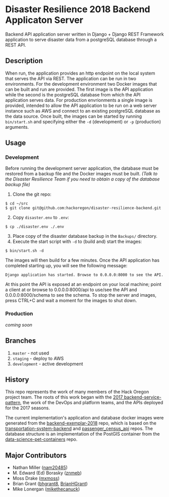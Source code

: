 # Disaster Resilience 2018 Backend Applicaton Server

Backend API application server written in Django + Django REST Framework application to serve disaster data from a postgreSQL database through a REST API.

## Description

When run, the application provides an http endpoint on the local system that serves the API via REST. The application can be run in two environments. For the development environment two Docker images that can be built and run are provided. The first image is the API application while the second is the postgreSQL database from which the API application serves data. For production envrionments a single image is provided, intended to allow the API application to be run on a web server instance such as AWS and connect to an existing postgreSQL database as the data source. Once built, the images can be started by running `bin/start.sh` and specifying either the `-d` (development) or `-p` (production) arguments.

## Usage

### Development

Before running the development server application, the database must be restored from a backup file and the Docker images must be built. *(Talk to the Disaster Resilience Team if you need to obtain a copy of the database backup file)*

1. Clone the git repo:
```
$ cd ~/src
$ git clone git@github.com:hackoregon/disaster-resilience-backend.git
```
2. Copy `disaster.env` to `.env`:
```
$ cp ./disaster.env ./.env
```
3. Place copy of the disaster database backup in the `Backups/` directory.
4. Execute the start script with `-d` to (build and) start the images: 
```
$ bin/start.sh -d
```
The images will then build for a few minutes. Once the API application has completed starting up, you will see the following message:
```
Django application has started. Browse to 0.0.0.0:8000 to see the API.
``` 

At this point the API is exposed at an endpoint on your local machine; point a client at or browse to 0.0.0.0:8000/api to use/see the API and 0.0.0.0:8000/schema to see the schema. To stop the server and images, press CTRL+C and wait a moment for the images to shut down.

### Production

_coming soon_

## Branches

1. `master` - not used
2. `staging` - deploy to AWS
3. `development` - active development

## History

This repo represents the work of many members of the Hack Oregon project team. The roots of this work began with the [2017 backend-service-pattern](https://github.com/hackoregon/backend-service-pattern), the work of the DevOps and platform teams, and the APIs deployed for the 2017 seasons.

The current implementation's application and database docker images were generated from the [backend-exemplar-2018](https://github.com/hackoregon/backend-exemplar-2018) repo, which is based on the [transportation-system-backend](https://github.com/hackoregon/transportation-system-backend) and [passenger_census_api](https://github.com/hackoregon/passenger_census_api) repos. The database structure is an implementation of the PostGIS container from the [data-science-pet-containers](https://github.com/hackoregon/data-science-pet-containers) repo.


## Major Contributors

* Nathan Miller ([nam20485](https://github.com/nam20485))
* M. Edward (Ed) Borasky ([znmeb](https://github.com/znmeb))
* Moss Drake ([mxmoss](https://github.com/mxmoss))
* Brian Grant ([bhgrant8](https://github.com/bhgrant8), [BrianHGrant](https://github.com/BrianHGrant))
* Mike Lonergan ([mikethecanuck](https://github.com/mikethecanuck))